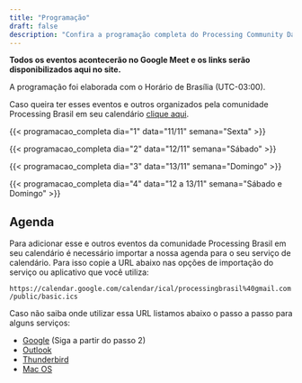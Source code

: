 ```yaml
---
title: "Programação"
draft: false
description: "Confira a programação completa do Processing Community Day 2022 que acontece nos dias 11, 12 e 13 de novembro com oficinas e palestras sobre programação criativa. Tudo gratuito e online."
---
```


**Todos os eventos acontecerão no Google Meet e os links serão disponibilizados aqui no site.**

A programação foi elaborada com o Horário de Brasília (UTC-03:00). 

Caso queira ter esses eventos e outros organizados pela comunidade Processing Brasil em seu calendário [clique aqui](#agenda).

{{< programacao_completa dia="1" data="11/11" semana="Sexta" >}}

{{< programacao_completa dia="2" data="12/11" semana="Sábado" >}}

{{< programacao_completa dia="3" data="13/11" semana="Domingo" >}}

{{< programacao_completa dia="4" data="12 a 13/11" semana="Sábado e Domingo" >}}

## Agenda

Para adicionar esse e outros eventos da comunidade Processing Brasil em seu calendário é necessário importar a nossa agenda para o seu serviço de calendário. Para isso copie a URL abaixo nas opções de importação do serviço ou aplicativo que você utiliza:

`https://calendar.google.com/calendar/ical/processingbrasil%40gmail.com/public/basic.ics`

Caso não saiba onde utilizar essa URL listamos abaixo o passo a passo para alguns serviços:

- [Google](https://support.google.com/calendar/answer/37118?hl=pt&co=GENIE.Platform%3DDesktop) (Siga a partir do passo 2)
- [Outlook](https://support.microsoft.com/pt-br/office/importar-ou-assinar-um-calend%C3%A1rio-no-outlook-com-cff1429c-5af6-41ec-a5b4-74f2c278e98c)
- [Thunderbird](https://www.hostmidia.com.br/tutoriais/como-sincronizar-o-calendario-no-thunderbird/)
- [Mac OS](https://support.apple.com/pt-pt/guide/calendar/icl1023/mac)

